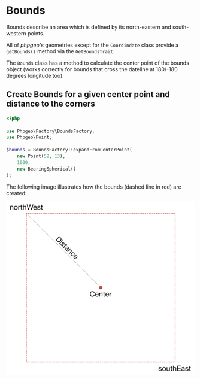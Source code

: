 # Bounds

Bounds describe an area which is defined by its north-eastern and south-western points.

All of *phpgeo's* geometries except for the `Coordindate` class provide a `getBounds()` method via the `GetBoundsTrait`.

The `Bounds` class has a method to calculate the center point of the bounds object (works correctly for bounds that cross the dateline at 180/-180 degrees longitude too).

## Create Bounds for a given center point and distance to the corners

``` php
<?php

use Phpgeo\Factory\BoundsFactory;
use Phpgeo\Point;

$bounds = BoundsFactory::expandFromCenterPoint(
    new Point(52, 13),
    1000,
    new BearingSpherical()
);
```

The following image illustrates how the bounds (dashed line in red) are created:

![bounds-factory](bounds-factory.png)
